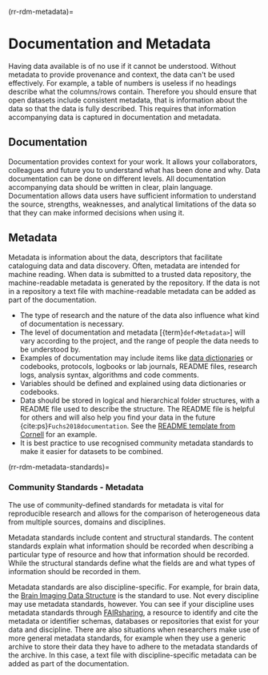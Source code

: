 (rr-rdm-metadata)=
# Documentation and Metadata

Having data available is of no use if it cannot be understood. Without metadata to provide provenance and context, the data can't be used effectively. For example, a table of numbers is useless if no headings describe what the columns/rows contain. Therefore you should ensure that open datasets include consistent metadata, that is information about the data so that the data is fully described. This requires that information accompanying data is captured in documentation and metadata.

## Documentation

Documentation provides context for your work. It allows your collaborators, colleagues and future you to understand what has been done and why. Data documentation can be done on different levels. All documentation accompanying data should be written in clear, plain language. Documentation allows data users have sufficient information to understand the source, strengths, weaknesses, and analytical limitations of the data so that they can make informed decisions when using it.

## Metadata

Metadata is information about the data, descriptors that facilitate cataloguing data and data discovery. Often, metadata are intended for machine reading. When data is submitted to a trusted data repository, the machine-readable metadata is generated by the repository. If the data is not in a repository a text file with machine-readable metadata can be added as part of the documentation.

- The type of research and the nature of the data also influence what kind of documentation is necessary.
- The level of documentation and metadata [{term}`def<Metadata>`] will vary according to the project, and the range of people the data needs to be understood by.
- Examples of documentation may include items like [data dictionaries](https://help.osf.io/hc/en-us/articles/360019739054-How-to-Make-a-Data-Dictionary) or codebooks, protocols, logbooks or lab journals, README files, research logs, analysis syntax, algorithms and code comments.
- Variables should be defined and explained using data dictionaries or codebooks.
- Data should be stored in logical and hierarchical folder structures, with a README file used to describe the structure. The README file is helpful for others and will also help you find your data in the future {cite:ps}`Fuchs2018documentation`. See the [README template from Cornell](https://cornell.app.box.com/v/ReadmeTemplate) for an example.
- It is best practice to use recognised community metadata standards to make it easier for datasets to be combined.

(rr-rdm-metadata-standards)=
### Community Standards - Metadata

The use of community-defined standards for metadata is vital for reproducible research and allows for the comparison of heterogeneous data from multiple sources, domains and disciplines.

Metadata standards include content and structural standards. The content standards explain what information should be recorded when describing a particular type of resource and how that information should be recorded. While the structural standards define what the fields are and what types of information should be recorded in them.

Metadata standards are also discipline-specific. For example, for brain data, the [Brain Imaging Data Structure](https://doi.org/10.25504/FAIRsharing.rd1j6t) is the standard to use. Not every discipline may use metadata standards, however. You can see if your discipline uses metadata standards through [FAIRsharing](https://fairsharing.org/), a resource to identify and cite the metadata or identifier schemas, databases or repositories that exist for your data and discipline. There are also situations when researchers make use of more general metadata standards, for example when they use a generic archive to store their data they have to adhere to the metadata standards of the archive. In this case, a text file with discipline-specific metadata can be added as part of the documentation.
